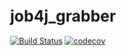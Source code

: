 # job4j_grabber

[![Build Status](https://travis-ci.com/stanovov/job4j_grabber.svg?branch=master)](https://travis-ci.com/stanovov/job4j_grabber)
[![codecov](https://codecov.io/gh/stanovov/job4j_grabber/branch/master/graph/badge.svg?token=CKM1WS9O3X)](https://codecov.io/gh/stanovov/job4j_grabber)